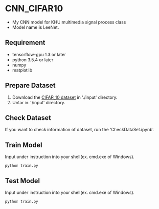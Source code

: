 # CNN_CIFAR10
- My CNN model for KHU multimedia signal process class
- Model name is LeeNet.

## Requirement
- tensorflow-gpu 1.3 or later
- python 3.5.4 or later
- numpy
- matplotlib

## Prepare Dataset
1. Download the [CIFAR_10 dataset](https://www.cs.toronto.edu/~kriz/cifar-10-python.tar.gz) in './input' directory.
2. Untar in './input' directory.

## Check Dataset
If you want to check information of dataset, run the 'CheckDataSet.ipynb'.

## Train Model
Input under instruction into your shell(ex. cmd.exe of Windows).
```
python train.py
```

## Test Model
Input under instruction into your shell(ex. cmd.exe of Windows).
```
python train.py
```
